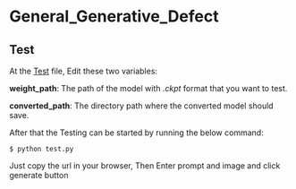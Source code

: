 # General_Generative_Defect
## Test
At the [Test](test.py) file, Edit these two variables:

**weight_path**: The path of the model with *.ckpt* format that you want to test.

**converted_path**: The directory path where the converted model should save.

After that the Testing can be started by running the below command:
```
$ python test.py
```
Just copy the url in your browser, Then Enter prompt and image and click generate button
